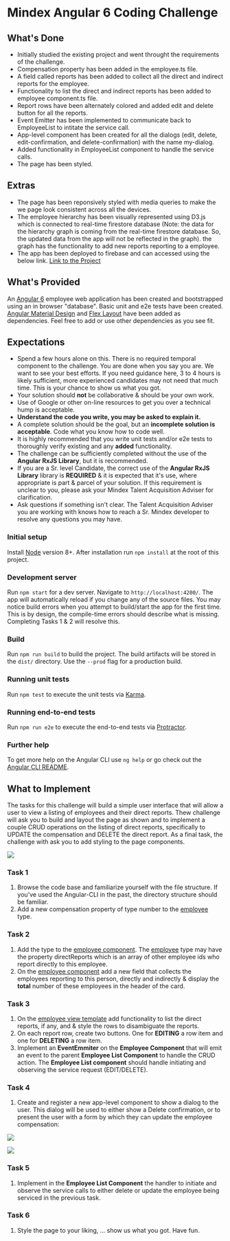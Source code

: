 # Mindex Angular 6 Coding Challenge

## What's Done

- Initially studied the existing project and went throught the requirements of the challenge.
- Compensation property has been added in the employee.ts file.
- A field called reports has been added to collect all the direct and indirect reports for the employee.
- Functionality to list the direct and indirect reports has been added to employee component.ts file.
- Report rows have been alternately colored and added edit and delete button for all the reports.
- Event Emitter has been implemented to communicate back to EmployeeList to intitate the service call.
- App-level component has been created for all the dialogs (edit, delete, edit-confirmation, and delete-confirmation) with the name my-dialog.
- Added functionality in EmployeeList component to handle the service calls.
- The page has been styled.

## Extras

- The page has been reponsively styled with media queries to make the we page look consistent across all the devices.
- The employee hierarchy has been visually represented using D3.js which is connected to real-time firestore database (Note: the data for the hierarchy graph is coming from the real-time firestore database. So, the updated data from the app will not be reflected in the graph). the graph has the functionality to add new reports reporting to a employee.
- The app has been deployed to firebase and can accessed using the below link.
  [Link to the Project](https://mindex-challange.firebaseapp.com/)

## What's Provided

An [Angular 6](https://angular.io/) employee web application has been created and bootstrapped using an in browser "database".
Basic unit and e2e tests have been created. [Angular Material Design](https://material.angular.io/) and [Flex Layout](https://github.com/angular/flex-layout)
have been added as dependencies. Feel free to add or use other dependencies as you see fit.

## Expectations

- Spend a few hours alone on this. There is no required temporal component to the challenge. You are done when you say you are. We want to see your best efforts. If you need guidance here, 3 to 4 hours is likely sufficient, more experienced candidates may not need that much time. This is your chance to show us what you got.
- Your solution should **not** be collaborative & should be your own work.
- Use of Google or other on-line resources to get you over a technical hump is acceptable.
- **Understand the code you write, you may be asked to explain it.**
- A complete solution should be the goal, but an **incomplete solution is acceptable**. Code what you know how to code well.
- It is highly recommended that you write unit tests and/or e2e tests to thoroughly verify existing and any **added** functionality.
- The challenge can be sufficiently completed without the use of the **Angular RxJS Library**, but it is recommended.
- If you are a Sr. level Candidate, the correct use of the **Angular RxJS Library** library is **REQUIRED** & it is expected that it's use, where appropriate is part & parcel of your solution. If this requirement is unclear to you, please ask your Mindex Talent Acquisition Adviser for clarification.
- Ask questions if something isn't clear. The Talent Acquisition Adviser you are working with knows how to reach a Sr. Mindex developer to resolve any questions you may have.

### Initial setup

Install [Node](https://nodejs.org/en/) version 8+. After installation run `npm install` at the root of this project.

### Development server

Run `npm start` for a dev server. Navigate to `http://localhost:4200/`. The app will automatically reload if you change any of the source files. You may notice build errors when you attempt to build/start the app for the first time. This is by design, the compile-time errors should describe what is missing. Completing Tasks 1 & 2 will resolve this.

### Build

Run `npm run build` to build the project. The build artifacts will be stored in the `dist/` directory. Use the `--prod` flag for a production build.

### Running unit tests

Run `npm test` to execute the unit tests via [Karma](https://karma-runner.github.io).

### Running end-to-end tests

Run `npm run e2e` to execute the end-to-end tests via [Protractor](http://www.protractortest.org/).

### Further help

To get more help on the Angular CLI use `ng help` or go check out the [Angular CLI README](https://github.com/angular/angular-cli/blob/master/README.md).

## What to Implement

The tasks for this challenge will build a simple user interface that will allow a user to view a listing of employees and their direct reports. Thew challenge will ask you to build and layout the page as shown and to implement a couple CRUD operations on the listing of direct reports, specifically to UPDATE the compensation and DELETE the direct report. As a final task, the challenge with ask you to add styling to the page components.

![](./md_images/splash.png)

### Task 1

1. Browse the code base and familiarize yourself with the file structure. If you've used the Angular-CLI in the past, the directory structure should be familiar.
2. Add a new compensation property of type number to the [employee](./src/app/employee.ts) type.

### Task 2

1. Add the type to the [employee component](./src/app/employee/employee.component.ts). The [employee](./src/app/employee.ts) type may have the property directReports which is an array of other employee ids who report directly to this employee.
2. On the [employee component](./src/app/employee/employee.component.ts) add a new field that collects the employees reporting to this person, directly and indirectly & display the **total** number of these employees in the header of the card.

### Task 3

1. On the [employee view template](./src/app/employee/employee.component.html) add functionality to list the direct reports, if any, and & style the rows to disambiguate the reports.
2. On each report row, create two buttons. One for **EDITING** a row item and one for **DELETING** a row item.
3. Implement an **EventEmmiter** on the **Employee Component** that will emit an event to the parent **Employee List Component** to handle the CRUD action. The **Employee List component** should handle initiating and observing the service request (EDIT/DELETE).

### Task 4

1. Create and register a new app-level component to show a dialog to the user. This dialog will be used to either show a Delete confirmation, or to present the user with a form by which they can update the employee compensation:

![](./md_images/delete_modal.png)

![](./md_images/crud_modal.png)

### Task 5

1. Implement in the **Employee List Component** the handler to initiate and observe the service calls to either delete or update the employee being serviced in the previous task.

### Task 6

1. Style the page to your liking, ... show us what you got. Have fun.
